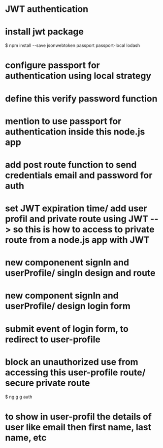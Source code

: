 # JWT authentication

# install jwt package
$  npm install --save jsonwebtoken passport passport-local lodash 

# configure passport for authentication using local strategy

# define this verify password function 

# mention to use passport for authentication inside this node.js app

# add post route function to send credentials email and password for auth

# set JWT expiration time/ add user profil and private route using JWT --> so this is how to access to private route from a node.js app with JWT

# new componenent signIn and userProfile/ singIn design and route

# new component signIn and userProfile/ design login form

# submit event of login form, to redirect to user-profile

# block an unauthorized use from accessing this user-profile route/ secure private route
$ ng g g auth

# to show in user-profil the details of user like email then first name, last name, etc